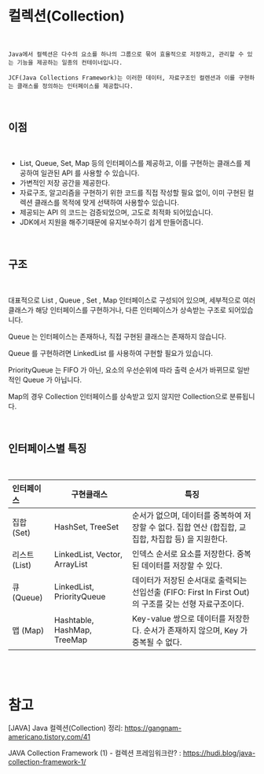 # 컬렉션(Collection)

<br/>

    Java에서 컬렉션은 다수의 요소를 하나의 그룹으로 묶어 효율적으로 저장하고, 관리할 수 있는 기능을 제공하는 일종의 컨테이너입니다.

    JCF(Java Collections Framework)는 이러한 데이터, 자료구조인 컬렌션과 이를 구현하는 클래스를 정의하는 인터페이스를 제공합니다.

<br/>
<h2><b>이점</b></h2>
<br/>

- List, Queue, Set, Map 등의 인터페이스를 제공하고, 이를 구현하는 클래스를 제공하여 일관된 API 를 사용할 수 있습니다.
- 가변적인 저장 공간을 제공한다.
- 자료구조, 알고리즘을 구현하기 위한 코드를 직접 작성할 필요 없이, 이미 구현된 컬렉션 클래스를 목적에 맞게 선택하여 사용할수 있습니다.
- 제공되는 API 의 코드는 검증되었으며, 고도로 최적화 되어있습니다.
- JDK에서 지원을 해주기때문에 유지보수하기 쉽게 만들어줍니다.

<br/>
<h2><b>구조</b></h2>
<br/>

대표적으로 List , Queue , Set , Map 인터페이스로 구성되어 있으며, 세부적으로 여러 클래스가 해당 인터페이스를 구현하거나, 다른 인터페이스가 상속받는 구조로 되어있습니다.

Queue 는 인터페이스는 존재하나, 직접 구현된 클래스는 존재하지 않습니다.

Queue 를 구현하려면 LinkedList 를 사용하여 구현할 필요가 있습니다.

PriorityQueue 는 FIFO 가 아닌, 요소의 우선순위에 따라 출력 순서가 바뀌므로 일반적인 Queue 가 아닙니다.

Map의 경우 Collection 인터페이스를 상속받고 있지 않지만 Collection으로 분류됩니다.

<br/>
<h2><b>인터페이스별 특징</b></h2>
<br/>

| 인터페이스    | 구현클래스                    | 특징                                                                                                    |
| :------------ | ----------------------------- | ------------------------------------------------------------------------------------------------------- |
| 집합 (Set)    | HashSet, TreeSet              | 순서가 없으며, 데이터를 중복하여 저장할 수 없다. 집합 연산 (합집합, 교집합, 차집합 등) 을 지원한다.     |
| 리스트 (List) | LinkedList, Vector, ArrayList | 인덱스 순서로 요소를 저장한다. 중복된 데이터를 저장할 수 있다.                                          |
| 큐 (Queue)    | LinkedList, PriorityQueue     | 데이터가 저장된 순서대로 출력되는 선입선출 (FIFO: First In First Out) 의 구조를 갖는 선형 자료구조이다. |
| 맵 (Map)      | Hashtable, HashMap, TreeMap   | Key-value 쌍으로 데이터를 저장한다. 순서가 존재하지 않으며, Key 가 중복될 수 없다.                      |

<br/><br/>

# 참고

[JAVA] Java 컬렉션(Collection) 정리: https://gangnam-americano.tistory.com/41

JAVA Collection Framework (1) - 컬렉션 프레임워크란? : https://hudi.blog/java-collection-framework-1/
